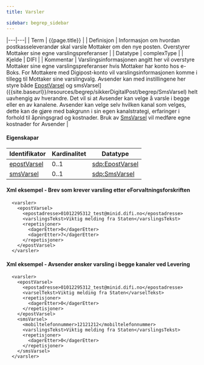 ```yaml
--- 
title: Varsler  

sidebar: begrep_sidebar
---
```


|---|---|
| Term | {{page.title}} |
| Definisjon | Informasjon om hvordan postkasseleverandør skal varsle Mottaker om den nye posten. Overstyrer Mottaker sine egne varslingspreferanser |
| Datatype | complexType |
| Kjelde | DIFI |
| Kommentar | Varslingsinformasjonen angitt her vil overstyre Mottaker sine egne varslingspreferanser hvis Mottaker har konto hos e-Boks. For Mottakere med Digipost-konto vil varslingsinformasjonen komme i tillegg til Mottaker sine varslingvalg. Avsender kan med instillingene her styre både [EpostVarsel]({{site.baseurl}}/resources/begrep/sikkerDigitalPost/begrep/EpostVarsel) og smsVarsel]({{site.baseurl}}/resources/begrep/sikkerDigitalPost/begrep/SmsVarsel) helt uavhengig av hverandre. Det vil si at Avsender kan velge å varsle i begge eller en av kanalene.     Avsender kan velge selv hvilken kanal som velges, dette kan de gjøre med bakgrunn i sin egen kanalstrategi, erfaringer i forhold til åpningsgrad og kostnader. Bruk av [SmsVarsel]({{site.baseurl}}/resources/begrep/sikkerDigitalPost/begrep/SmsVarsel) vil medføre egne kostnader for Avsender |

#### Eigenskapar

| Identifikator              | Kardinalitet | Datatype                       |
| -------------------------- | ------------ | ------------------------------ |
| [epostVarsel]({{site.baseurl}}/resources/begrep/sikkerDigitalPost/begrep/EpostVarsel) | 0..1         | [sdp:EpostVarsel]({{site.baseurl}}/resources/begrep/sikkerDigitalPost/begrep/EpostVarsel) |
| [smsVarsel]({{site.baseurl}}/resources/begrep/sikkerDigitalPost/begrep/SmsVarsel)     | 0..1         | [sdp:SmsVarsel]({{site.baseurl}}/resources/begrep/sikkerDigitalPost/begrep/SmsVarsel)     |

#### Xml eksempel - Brev som krever varsling etter eForvaltningsforskriften

``` 
  <varsler>
    <epostVarsel>
      <epostadresse>01012295312_test@minid.difi.no</epostadresse>
      <varslingsTekst>Viktig melding fra Staten</varslingsTekst>
      <repetisjoner>
        <dagerEtter>0</dagerEtter>
        <dagerEtter>7</dagerEtter>
      </repetisjoner>
    </epostVarsel>
  </varsler>
```

#### Xml eksempel - Avsender ønsker varsling i begge kanaler ved Levering

```
  <varsler>
    <epostVarsel>
      <epostadresse>01012295312_test@minid.difi.no</epostadresse>
      <varselTekst>Viktig melding fra Staten</varselTekst>
      <repetisjoner>
        <dagerEtter>0</dagerEtter>
      </repetisjoner>
    </epostVarsel>
    <smsVarsel>
      <mobiltelefonnummer>12121212</mobiltelefonnummer>
      <varslingsTekst>Viktig melding fra Staten</varslingsTekst>
      <repetisjoner>
        <dagerEtter>0</dagerEtter>
      </repetisjoner>
    </smsVarsel>
  </varsler>
```

